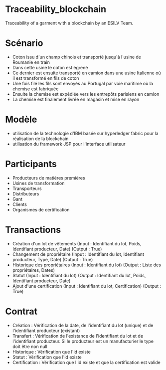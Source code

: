 # Traceability_blockchain
Traceability of a garment with a blockchain by an ESILV Team.

# Scénario 

* Coton issu d'un champ chinois et transporté jusqu'à l'usine de Roumanie en train
* Dans cette usine le coton est égrené
* Ce dernier est ensuite transporté en camion dans une usine Italienne où il est transformé en fils de coton
* Une fois filé les fils sont envoyés au Portugal par voie maritime où la chemise est fabriquée
* Ensuite la chemise est expédiée vers les entrepôts parisiens en camion
* La chemise est finalement livrée en magasin et mise en rayon

# Modèle 

* utilisation de la technologie d'IBM basée sur hyperledger fabric pour la réalisation de la blockchain
* utilisation du framework JSP pour l'interface utilisateur

# Participants

* Producteurs de matières premières
* Usines de transformation
* Transporteurs
* Distributeurs
* Gant
* Clients
* Organismes de certification

# Transactions 

* Création d'un lot de vêtements (Input : Identifiant du lot, Poids, Identifiant producteur, Date) (Output : True)
* Changement de propriétaire (Input : Identifiant du lot, Identifiant producteur, Type, Date) (Output : True)
* Historique des propriétaires (Input : Identifiant du lot) (Output : Liste des propriétaires, Dates)
* Statut (Input : Identifiant du lot) (Output : Identifiant du lot, Poids, Identifiant producteur, Date)
* Ajout d'une certification (Input : Identifiant du lot, Certification) (Output : True)

# Contrat 

* Création : Vérification de la date, de l'identifiant du lot (unique) et de l'identifiant producteur (existant)
* Transfert : Vérification de l'existance de l'identifiant du lot et de l'identifiant producteur. Si le producteur est un manufacturier le type doit être non null
* Historique : Vérification que l'id existe
* Statut : Vérification que l'id existe
* Certification : Vérification que l'id existe et que la certification est valide





